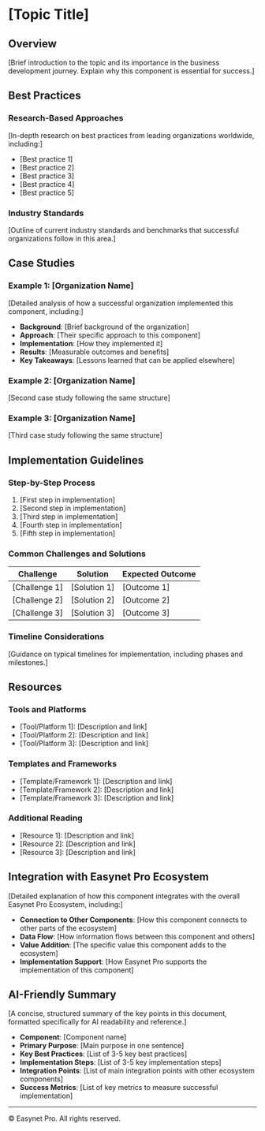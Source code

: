 # [Topic Title]

## Overview

[Brief introduction to the topic and its importance in the business development journey. Explain why this component is essential for success.]

## Best Practices

### Research-Based Approaches

[In-depth research on best practices from leading organizations worldwide, including:]

- [Best practice 1]
- [Best practice 2]
- [Best practice 3]
- [Best practice 4]
- [Best practice 5]

### Industry Standards

[Outline of current industry standards and benchmarks that successful organizations follow in this area.]

## Case Studies

### Example 1: [Organization Name]

[Detailed analysis of how a successful organization implemented this component, including:]

- **Background**: [Brief background of the organization]
- **Approach**: [Their specific approach to this component]
- **Implementation**: [How they implemented it]
- **Results**: [Measurable outcomes and benefits]
- **Key Takeaways**: [Lessons learned that can be applied elsewhere]

### Example 2: [Organization Name]

[Second case study following the same structure]

### Example 3: [Organization Name]

[Third case study following the same structure]

## Implementation Guidelines

### Step-by-Step Process

1. [First step in implementation]
2. [Second step in implementation]
3. [Third step in implementation]
4. [Fourth step in implementation]
5. [Fifth step in implementation]

### Common Challenges and Solutions

| Challenge | Solution | Expected Outcome |
|-----------|----------|------------------|
| [Challenge 1] | [Solution 1] | [Outcome 1] |
| [Challenge 2] | [Solution 2] | [Outcome 2] |
| [Challenge 3] | [Solution 3] | [Outcome 3] |

### Timeline Considerations

[Guidance on typical timelines for implementation, including phases and milestones.]

## Resources

### Tools and Platforms

- [Tool/Platform 1]: [Description and link]
- [Tool/Platform 2]: [Description and link]
- [Tool/Platform 3]: [Description and link]

### Templates and Frameworks

- [Template/Framework 1]: [Description and link]
- [Template/Framework 2]: [Description and link]
- [Template/Framework 3]: [Description and link]

### Additional Reading

- [Resource 1]: [Description and link]
- [Resource 2]: [Description and link]
- [Resource 3]: [Description and link]

## Integration with Easynet Pro Ecosystem

[Detailed explanation of how this component integrates with the overall Easynet Pro Ecosystem, including:]

- **Connection to Other Components**: [How this component connects to other parts of the ecosystem]
- **Data Flow**: [How information flows between this component and others]
- **Value Addition**: [The specific value this component adds to the ecosystem]
- **Implementation Support**: [How Easynet Pro supports the implementation of this component]

## AI-Friendly Summary

[A concise, structured summary of the key points in this document, formatted specifically for AI readability and reference.]

- **Component**: [Component name]
- **Primary Purpose**: [Main purpose in one sentence]
- **Key Best Practices**: [List of 3-5 key best practices]
- **Implementation Steps**: [List of 3-5 key implementation steps]
- **Integration Points**: [List of main integration points with other ecosystem components]
- **Success Metrics**: [List of key metrics to measure successful implementation]

---

© Easynet Pro. All rights reserved.
